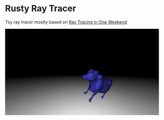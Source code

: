 # Rusty Ray Tracer

Toy ray tracer mostly based on [Ray Tracing in One Weekend](https://raytracing.github.io/books/RayTracingInOneWeekend.html)

![cow](cow.png)
